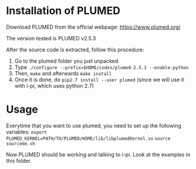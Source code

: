 # Installation of PLUMED
Download PLUMED from the official webpage:
https://www.plumed.org/

The version tested is PLUMED v2.5.3

After the source code is extracted, follow this procedure:
1. Go to the plumed folder you just unpacked
2. Type `./configure --prefix=$HOME/codes/plumed-2.5.3 --enable-python`
3. Then, `make` and afterwards `make install`
4. Once it is done, do `pip2.7 install --user plumed` (since we will use it with i-pi, which uses python 2.7)

# Usage
Everytime that you want to use plumed, you need to set up the following variables:
`export PLUMED_KERNEL=PATH/TO/PLUMED/HOME/lib/libplumedKernel.so`
`source sourceme.sh`

Now PLUMED should be working and talking to i-pi. Look at the examples in this folder.
